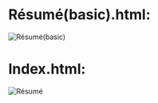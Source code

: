 # Résumé(basic).html:
![Résumé(basic)](https://user-images.githubusercontent.com/81289215/120941989-6e2b4d80-c743-11eb-9640-66b162bd9474.png)




# Index.html:
![Résumé](https://user-images.githubusercontent.com/81289215/120941849-b302b480-c742-11eb-8124-5663745c298e.png)
